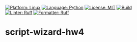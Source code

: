 [![Platform: Linux](https://img.shields.io/badge/Linux-FCC624?style=for-the-badge&logo=linux&logoColor=black)](https://linux.org/)
[![Language: Python](https://img.shields.io/badge/Language-Python-blue)](https://www.python.org/)
[![License: MIT](https://img.shields.io/badge/License-MIT-green.svg)](https://opensource.org/licenses/MIT)
[![Build](https://github.com/CSC510-Group18/script-wizard-hw4/actions/workflows/python-app.yml/badge.svg)](https://github.com/CSC510-Group18/script-wizard-hw4/actions/workflows/python-app.yml)
[![Linter: Ruff](https://img.shields.io/badge/Linter-Ruff-brightgreen?style=flat-square)](https://github.com/charliermarsh/ruff)
[![Formatter: Ruff](https://img.shields.io/badge/Formatter-Ruff-brightgreen?style=flat-square)](https://github.com/charliermarsh/ruff)

# script-wizard-hw4

